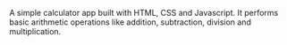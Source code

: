 A simple calculator app built with HTML, CSS and Javascript.
It performs basic arithmetic operations like addition, subtraction, division and multiplication.
